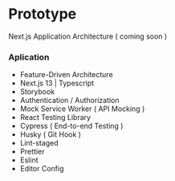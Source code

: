 # Prototype
Next.js Application Architecture ( coming soon )

### Aplication
- Feature-Driven Architecture
- Next.js 13 | Typescript
- Storybook
- Authentication / Authorization
- Mock Service Worker ( API Mocking )
- React Testing Library
- Cypress ( End-to-end Testing )
- Husky ( Git Hook )
- Lint-staged
- Prettier
- Eslint
- Editor Config
